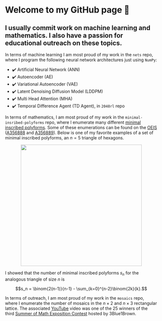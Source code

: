 # Welcome to my GitHub page 👾 

## I usually commit work on machine learning and mathematics. I also have a passion for educational outreach on these topics. 

In terms of machine learning I am most proud of my work in the `nets` repo, where I program the following neural network architectures just using `NumPy`:
- ✔️ Artificial Neural Network (ANN)
- ✔️ Autoencoder (AE)
- ✔️ Variational Autoencoder (VAE)
- ✔️ Latent Denoising Diffusion Model (LDDPM)
- ✔️ Multi Head Attention (MHA)
- ✔️ Temporal Difference Agent (TD Agent), in `2048rl` repo


In terms of mathematics, I am most proud of my work in the `minimal-insribed-polyforms` repo, where I enumerate many different [minimal inscribed polyforms](https://digitalcommons.lib.uconn.edu/cgi/viewcontent.cgi?article=1938&context=srhonors_theses). Some of these enumerations can be found on the [OEIS](https://oeis.org/) ([A356888](https://oeis.org/search?q=A356888&language=english&go=Search) and [A356889](https://oeis.org/search?q=A356889&language=english&go=Search)). Below is one of my favorite examples of a set of minimal inscribed polyforms, an $n=5$ triangle of hexagons.

<p align="center">
  <img src="./images/hex.gif" width="400" />
</p>

I showed that the number of minimal inscribed polyforms $s_n$ for the analogous triangle of size $n$ is 

$$s_n = \binom{2(n-1)}{n-1} - \sum_{k=0}^{n-2}\binom{2k}{k}.$$


In terms of outreach, I am most proud of my work in the `mosaics` repo, where I enumerate the number of mosaics in the $n \times 2$ and $n \times 3$ rectangular lattice. The associated [YouTube](https://www.youtube.com/watch?v=D3dp5RBmPcs&t=154s) video was one of the 25 winners of the third [Summer of Math Exposition Contest](https://some.3b1b.co/previous) hosted by 3Blue1Brown.
